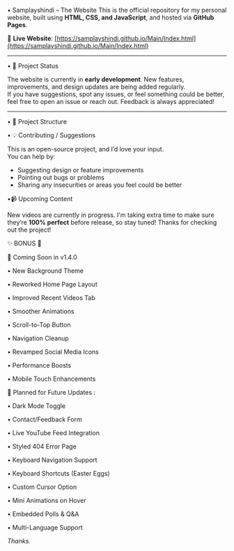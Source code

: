 • Samplayshindi – The Website
This is the official repository for my personal website, built using **HTML, CSS, and JavaScript**, and hosted via **GitHub Pages**.

🔗 **Live Website**: [https://samplayshindi.github.io/Main/Index.html](https://samplayshindi.github.io/Main/Index.html)

---

• 🚧 Project Status

The website is currently in **early development**. New features, improvements, and design updates are being added regularly.  
If you have suggestions, spot any issues, or feel something could be better, feel free to open an issue or reach out. Feedback is always appreciated!

---

• 📂 Project Structure

• 💡 Contributing / Suggestions

This is an open-source project, and I’d love your input.  
You can help by:

- Suggesting design or feature improvements  
- Pointing out bugs or problems  
- Sharing any insecurities or areas you feel could be better

•📹 Upcoming Content

New videos are currently in progress. I'm taking extra time to make sure they’re **100% perfect** before release, so stay tuned!
Thanks for checking out the project!


✨ BONUS 🔮

🚀 Coming Soon in v1.4.0

• New Background Theme

• Reworked Home Page Layout

• Improved Recent Videos Tab

• Smoother Animations

• Scroll-to-Top Button

• Navigation Cleanup

• Revamped Social Media Icons

• Performance Boosts

• Mobile Touch Enhancements


🧪 Planned for Future Updates :

• Dark Mode Toggle

• Contact/Feedback Form

• Live YouTube Feed Integration

• Styled 404 Error Page

• Keyboard Navigation Support

• Keyboard Shortcuts (Easter Eggs)

• Custom Cursor Option

• Mini Animations on Hover

• Embedded Polls & Q&A

• Multi-Language Support


*Thanks.*
